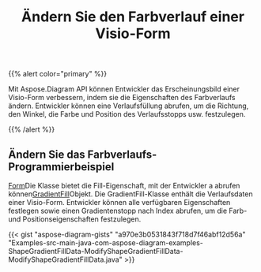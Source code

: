 ﻿---
title: Ändern Sie den Farbverlauf einer Visio-Form
type: docs
weight: 10
url: /de/java/modify-the-gradient-of-a-visio-shape/
---
{{% alert color="primary" %}} 

Mit Aspose.Diagram API können Entwickler das Erscheinungsbild einer Visio-Form verbessern, indem sie die Eigenschaften des Farbverlaufs ändern. Entwickler können eine Verlaufsfüllung abrufen, um die Richtung, den Winkel, die Farbe und Position des Verlaufsstopps usw. festzulegen.

{{% /alert %}} 
## **Ändern Sie das Farbverlaufs-Programmierbeispiel**
[Form](https://reference.aspose.com/diagram/java/com.aspose.diagram/shape)Die Klasse bietet die Fill-Eigenschaft, mit der Entwickler a abrufen können[GradientFill](https://reference.aspose.com/diagram/java/com.aspose.diagram/gradientfill)Objekt. Die GradientFill-Klasse enthält die Verlaufsdaten einer Visio-Form. Entwickler können alle verfügbaren Eigenschaften festlegen sowie einen Gradientenstopp nach Index abrufen, um die Farb- und Positionseigenschaften festzulegen.

{{< gist "aspose-diagram-gists" "a970e3b0531843f718d7f46abf12d56a" "Examples-src-main-java-com-aspose-diagram-examples-ShapeGradientFillData-ModifyShapeGradientFillData-ModifyShapeGradientFillData.java" >}}
